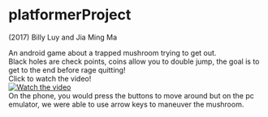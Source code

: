 # platformerProject

(2017) Billy Luy and Jia Ming Ma

An android game about a trapped mushroom trying to get out. 
</br>
Black holes are check points, coins allow you to double jump, the goal is to get to the end before rage quitting!
</br>
Click to watch the video!
</br>
[![Watch the video](https://i.gyazo.com/7d6ffebe5ff59e041952b593bb6f8a65.png)](https://streamable.com/utfxk)
</br>
On the phone, you would press the buttons to move around but on the pc emulator, we were able to use arrow keys to maneuver the mushroom.
